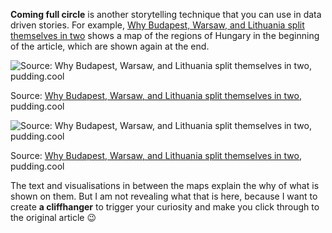 **Coming full circle** is another storytelling technique that you can use in data driven stories. For example, 
[Why Budapest, Warsaw, and Lithuania split themselves in two](https://pudding.cool/2019/04/eu-regions/) shows a map of the regions of Hungary in the beginning of the article, which are shown again at the end. 

![Source: [Why Budapest, Warsaw, and Lithuania split themselves in two](https://pudding.cool/2019/04/eu-regions/), pudding.cool](Journalistic%20techniques%20for%20data%20storytelling%208bdd09bf88074238b1fe53b3a2116e1e/hungary-split-before.png)

Source: [Why Budapest, Warsaw, and Lithuania split themselves in two](https://pudding.cool/2019/04/eu-regions/), pudding.cool

![Source: [Why Budapest, Warsaw, and Lithuania split themselves in two](https://pudding.cool/2019/04/eu-regions/), pudding.cool](Journalistic%20techniques%20for%20data%20storytelling%208bdd09bf88074238b1fe53b3a2116e1e/hungary-split-after.png)

Source: [Why Budapest, Warsaw, and Lithuania split themselves in two](https://pudding.cool/2019/04/eu-regions/), pudding.cool

The text and visualisations in between the maps explain the why of what is shown on them. But I am not revealing what that is here, because I want to create **a cliffhanger** to trigger your curiosity and make you click through to the original article 😉